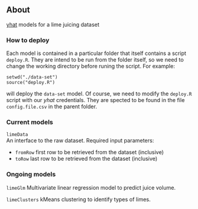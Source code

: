 ## About

[yhat](http://www.yhathq.com) models for a lime juicing dataset

### How to deploy  

Each model is contained in a particular folder that itself contains a script `deploy.R`. They are intend to be run from the folder itself, so we need to change the working directory before runing the script. For example:  

    setwd("./data-set")
    source("deploy.R")

will deploy the `data-set` model. Of course, we need to modify the `deploy.R` script with our *yhat* credentials. They are spected to be found in the file `config.file.csv` in the parent folder.  

### Current models

`limeData`  
An interface to the raw dataset. Required input parameters:
*  `fromRow` first row to be retrieved from the dataset (inclusive)
*  `toRow` last row to be retrieved from the dataset (inclusive)

### Ongoing models

`limeGlm`
Multivariate linear regression model to predict juice volume.  

`limeClusters`
kMeans clustering to identify types of limes.  


